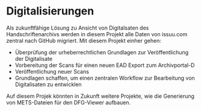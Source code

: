 # Digitalisierungen
Als zukunftfähige Lösung zu Ansicht von Digitalsaten des Handschriftenarchivs werden in diesem Projekt alle Daten von issuu.com zentral nach GitHub migriert. Mit diesem Projekt einher gehen:
- Überprüfung der urheberrechtlichen Grundlagen zur Veröffentlichung der Digitalisate
- Vorbereitung der Scans für einen neuen EAD Export zum Archivportal-D
- Veröffentlichung neuer Scans
- Grundlagen schaffen, um einen zentralen Workflow zur Bearbeitung von Digitalisaten zu entwicklen

Auf diesem Projek könnten in Zukunft weitere Projekte, wie die Generierung von METS-Dateien für den DFG-Viewer aufbauen.
